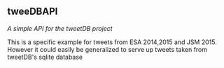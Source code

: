 ## tweeDBAPI
*A simple API for the tweetDB project*

This is a specific example for tweets from ESA 2014,2015 and JSM 2015. However it could easily be generalized to serve up tweets taken from tweetDB's sqlite database

